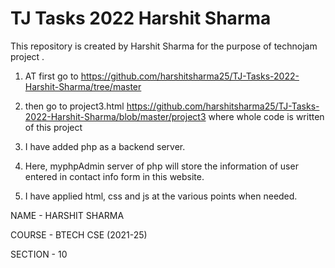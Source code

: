 # TJ Tasks 2022 Harshit Sharma
This repository is created by Harshit Sharma for the purpose of technojam  project .


1. AT first go to https://github.com/harshitsharma25/TJ-Tasks-2022-Harshit-Sharma/tree/master

2. then go to project3.html https://github.com/harshitsharma25/TJ-Tasks-2022-Harshit-Sharma/blob/master/project3 where whole code is written of this project 

3. I have added php as a backend server.

4. Here, myphpAdmin server of php will store the information of user entered in contact info form in this website.

5. I have applied html, css and js at the various points when needed. 


NAME - HARSHIT SHARMA

COURSE - BTECH CSE (2021-25)

SECTION - 10
